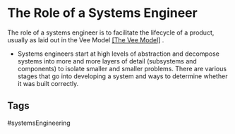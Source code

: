 # The Role of a Systems Engineer

The role of a systems engineer is to facilitate the lifecycle of a product, usually as laid out in the Vee Model [\[The Vee Model\]](../202110032218)
.


* Systems engineers start at high levels of abstraction and decompose systems into more and more layers of detail (subsystems and components) to isolate smaller and smaller problems. There are various stages that go into developing a system and ways to determine whether it was built correctly.

## Tags
#systemsEngineering
